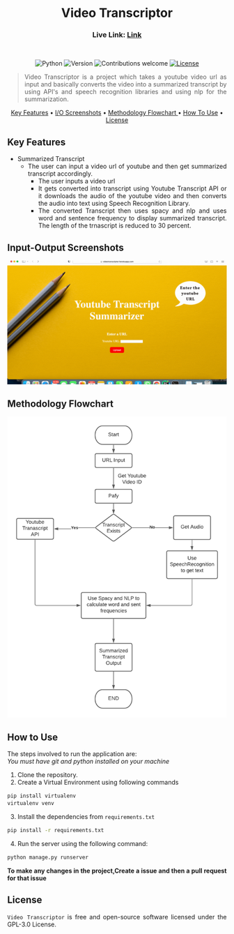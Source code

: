<h1 align="center">
  <br>
  Video Transcriptor
  <br>
</h1>

<h3 align="center">Live Link: <a href="https://videotranscriptor.herokuapp.com">Link</a></h3>
&nbsp;&nbsp;&nbsp;&nbsp;&nbsp;&nbsp;&nbsp;&nbsp;&nbsp;&nbsp;&nbsp;&nbsp;&nbsp;&nbsp;&nbsp;&nbsp;&nbsp;&nbsp;&nbsp;&nbsp;&nbsp;&nbsp;&nbsp;&nbsp;&nbsp;&nbsp;&nbsp;&nbsp;&nbsp;&nbsp;&nbsp;&nbsp;&nbsp;&nbsp;&nbsp;&nbsp;&nbsp;&nbsp;&nbsp;&nbsp;

<div align="center">

![Python](https://img.shields.io/badge/python-3.9.1-blue)
![Version](https://img.shields.io/badge/version-1.0.0-green)
![Contributions welcome](https://img.shields.io/badge/contributions-welcome-orange.svg)
[![License](https://img.shields.io/badge/license-%20GPL--3.0%20-blue)](https://github.com/parthrr510/Video-Transcriptor/blob/main/LICENSE)

</div>

<div align="justify">

> Video Transcriptor is a project which takes a youtube video url as input and basically converts the video into a summarized transcript by using API's and speech recognition libraries and using nlp for the summarization.
</div>


<p align="center">
  <a href="#key-features">Key Features</a> •
  <a href="#io-screenshots">I/O Screenshots</a> •
  <a href="#flowchart">Methodology Flowchart </a> •
  <a href="#how-to-use">How To Use</a> •
  <a href="#license">License</a>
</p>

<div id = "key-features" align="justify">
  
## Key Features

* Summarized Transcript 
  * The user can input a video url of youtube and then get summarized transcript accordingly.
    * The user inputs a video url
    * It gets converted into transcript using Youtube Transcript API or it downloads the audio of the youtube video and then converts the audio into text using Speech Recognition Library.
    * The converted Transcript then uses spacy and nlp and uses word and sentence frequency to display summarized transcript. The length of the trnascript is reduced to 30 percent. 
</div>

<div align="justify" id="io-screenshots">

## Input-Output Screenshots

![I/O Screenshots](https://github.com/parthrr510/Video-Transcriptor/blob/main/images/InputOutput.gif)

</div>

<div align="justify" id = "flowchart">

## Methodology Flowchart

![MainFlowChart](https://github.com/parthrr510/Video-Transcriptor/blob/main/images/FlowChart.png)
</div>
<div id = "how-to-use" align="justify">
  
## How to Use
The steps involved to run the application are:<br>
*You must have git and python installed on your machine*
1. Clone the repository.
2. Create a Virtual Environment using following commands
  ```bash
pip install virtualenv
virtualenv venv
```
3. Install the dependencies from `requirements.txt`
```bash
pip install -r requirements.txt
```
4. Run the server using the following command:
```bash
python manage.py runserver
```
**To make any changes in the project,Create a issue and then a pull request for that issue**

</div>


<div id = "license"  align="justify">
 
## License
 
`Video Transcriptor` is free and open-source software licensed under the GPL-3.0 License.

</div>
